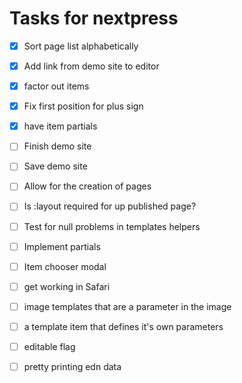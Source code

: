 # Tasks for nextpress
- [X] Sort page list alphabetically
- [X] Add link from demo site to editor
- [X] factor out items
- [X] Fix first position for plus sign
- [X] have item partials
- [ ] Finish demo site
- [ ] Save demo site
- [ ] Allow for the creation of pages
- [ ] Is :layout required for up published page?
- [ ] Test for null problems in templates helpers
- [ ] Implement partials


- [ ] Item chooser modal
- [ ] get working in Safari
- [ ] image templates that are a parameter in the image
- [ ] a template item that defines it's own parameters
- [ ] editable flag
- [ ] pretty printing edn data
